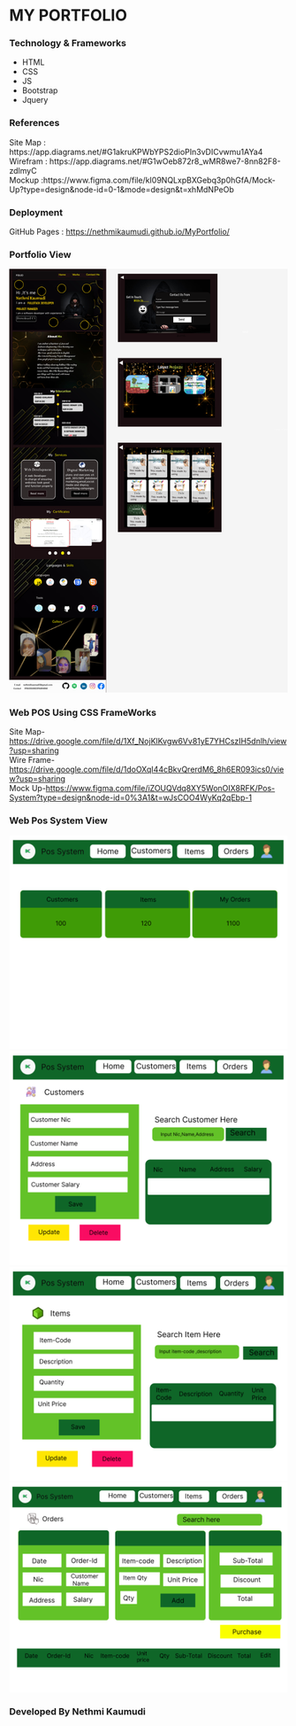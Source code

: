 <h1>MY PORTFOLIO</h1>

<h3>Technology & Frameworks</h3>
<ul>
  <li>HTML</li>
  <li>CSS</li>
  <li>JS</li>
  <li>Bootstrap</li>
  <li>Jquery</li>
</ul>
<h3>References</h3>
Site Map : https://app.diagrams.net/#G1akruKPWbYPS2dioPIn3vDICvwmu1AYa4 <br>
Wirefram : https://app.diagrams.net/#G1wOeb872r8_wMR8we7-8nn82F8-zdlmyC<br>
Mockup :https://www.figma.com/file/kI09NQLxpBXGebq3p0hGfA/Mock-Up?type=design&node-id=0-1&mode=design&t=xhMdNPeOb

<h3>Deployment</h3>

[comment]: <> (InfinityFree : http://ferdfolio.epizy.com <br>)
GitHub Pages : https://nethmikaumudi.github.io/MyPortfolio/ <br>


<h3>Portfolio View</h3>

![Desktop - 1](Assests/images/LaptopView/Mock%20Up.png)

<h3> Web POS Using CSS FrameWorks</h3>

Site Map-https://drive.google.com/file/d/1Xf_NojKlKvgw6Vv81yE7YHCszIH5dnlh/view?usp=sharing <br>
Wire Frame-https://drive.google.com/file/d/1doOXqI44cBkvQrerdM6_8h6ER093ics0/view?usp=sharing <br>
Mock Up-https://www.figma.com/file/iZOUQVdq8XY5WonOIX8RFK/Pos-System?type=design&node-id=0%3A1&t=wJsCOO4WyKq2qEbp-1 <br>
<h3>Web Pos System View</h3>

![Desktop - 1](Assests/images/LaptopView/Desktop%20-%205.png)
![Desktop - 2](Assests/images/LaptopView/Desktop%20-%201.png)
![Desktop - 3](Assests/images/LaptopView/Desktop%20-%202.png)
![Desktop - 4](Assests/images/LaptopView/Desktop%20-%203.png)


<h3>Developed By Nethmi Kaumudi</h3>

